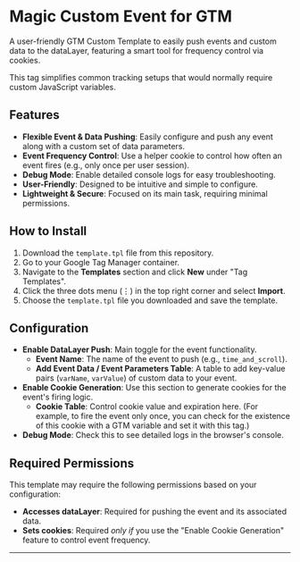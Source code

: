 # Magic Custom Event for GTM

A user-friendly GTM Custom Template to easily push events and custom data to the dataLayer, featuring a smart tool for frequency control via cookies.

This tag simplifies common tracking setups that would normally require custom JavaScript variables.

## Features

-   **Flexible Event & Data Pushing**: Easily configure and push any event along with a custom set of data parameters.
-   **Event Frequency Control**: Use a helper cookie to control how often an event fires (e.g., only once per user session).
-   **Debug Mode**: Enable detailed console logs for easy troubleshooting.
-   **User-Friendly**: Designed to be intuitive and simple to configure.
-   **Lightweight & Secure**: Focused on its main task, requiring minimal permissions.

## How to Install

1.  Download the `template.tpl` file from this repository.
2.  Go to your Google Tag Manager container.
3.  Navigate to the **Templates** section and click **New** under "Tag Templates".
4.  Click the three dots menu (⋮) in the top right corner and select **Import**.
5.  Choose the `template.tpl` file you downloaded and save the template.

## Configuration

-   **Enable DataLayer Push**: Main toggle for the event functionality.
    -   **Event Name**: The name of the event to push (e.g., `time_and_scroll`).
    -   **Add Event Data / Event Parameters Table**: A table to add key-value pairs (`varName`, `varValue`) of custom data to your event.
-   **Enable Cookie Generation**: Use this section to generate cookies for the event's firing logic.
    -   **Cookie Table**: Control cookie value and expiration here.
       (For example, to fire the event only once, you can check for the existence of this cookie with a GTM variable and set it with this tag.)
-   **Debug Mode**: Check this to see detailed logs in the browser's console.

## Required Permissions

This template may require the following permissions based on your configuration:

-   **Accesses dataLayer**: Required for pushing the event and its associated data.
-   **Sets cookies**: Required *only if* you use the "Enable Cookie Generation" feature to control event frequency.

---
